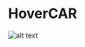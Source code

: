 # HoverCAR
![alt text](https://user-images.githubusercontent.com/12184628/62214088-02d8fd80-b3ad-11e9-8853-05cbcfa491de.JPG) 

